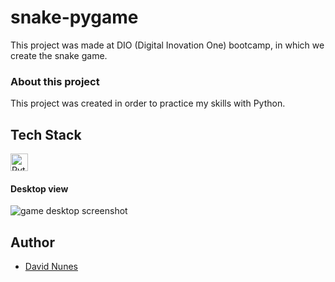 # snake-pygame

This project  was made at DIO (Digital Inovation One) bootcamp, in which we create the snake game.

### About this project

This project was created in order to practice my skills with Python.


## Tech Stack

<img alt="Python" width="28px" src="https://cdn-icons-png.flaticon.com/512/1822/1822899.png" />

#### Desktop view
![game desktop screenshot](projec-img.jpeg)
  
## Author

- [David Nunes](https://www.github.com/Dnuns)


